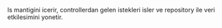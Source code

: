 Is mantigini icerir, controllerdan gelen istekleri isler ve repository ile veri etkilesimini yonetir. 